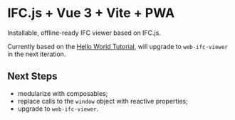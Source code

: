 # IFC.js + Vue 3 + Vite + PWA

Installable, offline-ready IFC viewer based on IFC.js.

Currently based on the [Hello World Tutorial](https://ifcjs.github.io/info/docs/Hello%20world/), will upgrade to `web-ifc-viewer` in the next iteration.

## Next Steps
- modularize with composables;
- replace calls to the `window` object with reactive properties;
- upgrade to `web-ifc-viewer`.


